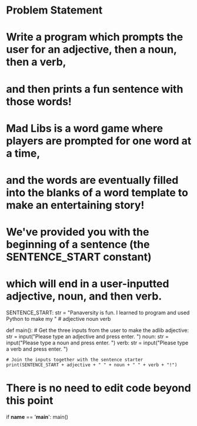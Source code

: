 # Problem Statement
# Write a program which prompts the user for an adjective, then a noun, then a verb, 
# and then prints a fun sentence with those words!

# Mad Libs is a word game where players are prompted for one word at a time, 
# and the words are eventually filled into the blanks of a word template to make an entertaining story! 
# We've provided you with the beginning of a sentence (the SENTENCE_START constant) 
# which will end in a user-inputted adjective, noun, and then verb.

SENTENCE_START: str = "Panaversity is fun. I learned to program and used Python to make my "  # adjective noun verb

def main():
    # Get the three inputs from the user to make the adlib
    adjective: str = input("Please type an adjective and press enter. ")
    noun: str = input("Please type a noun and press enter. ")
    verb: str = input("Please type a verb and press enter. ")

    # Join the inputs together with the sentence starter
    print(SENTENCE_START + adjective + " " + noun + " " + verb + "!")

# There is no need to edit code beyond this point

if __name__ == '__main__':
    main()

